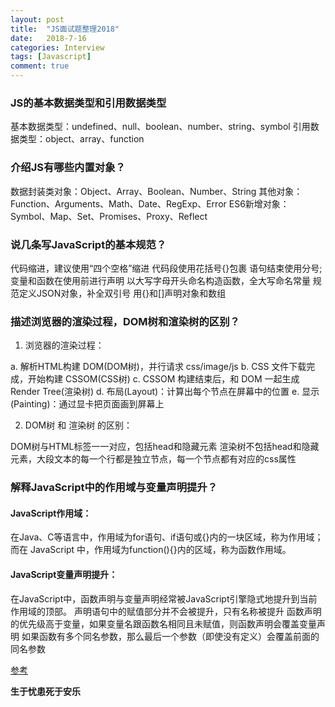 ```yaml
---
layout: post
title:  "JS面试题整理2018"
date:   2018-7-16
categories: Interview
tags: [Javascript]
comment: true
---
```

### JS的基本数据类型和引用数据类型

基本数据类型：undefined、null、boolean、number、string、symbol
引用数据类型：object、array、function

### 介绍JS有哪些内置对象？

数据封装类对象：Object、Array、Boolean、Number、String
其他对象：Function、Arguments、Math、Date、RegExp、Error
ES6新增对象：Symbol、Map、Set、Promises、Proxy、Reflect

### 说几条写JavaScript的基本规范？

代码缩进，建议使用“四个空格”缩进
代码段使用花括号{}包裹
语句结束使用分号;
变量和函数在使用前进行声明
以大写字母开头命名构造函数，全大写命名常量
规范定义JSON对象，补全双引号
用{}和[]声明对象和数组

### 描述浏览器的渲染过程，DOM树和渲染树的区别？

1. 浏览器的渲染过程：

a. 解析HTML构建 DOM(DOM树)，并行请求 css/image/js
b. CSS 文件下载完成，开始构建 CSSOM(CSS树)
c. CSSOM 构建结束后，和 DOM 一起生成 Render Tree(渲染树)
d. 布局(Layout)：计算出每个节点在屏幕中的位置
e. 显示(Painting)：通过显卡把页面画到屏幕上

2. DOM树 和 渲染树 的区别：

DOM树与HTML标签一一对应，包括head和隐藏元素
渲染树不包括head和隐藏元素，大段文本的每一个行都是独立节点，每一个节点都有对应的css属性

### 解释JavaScript中的作用域与变量声明提升？

#### JavaScript作用域：

在Java、C等语言中，作用域为for语句、if语句或{}内的一块区域，称为作用域；
而在 JavaScript 中，作用域为function(){}内的区域，称为函数作用域。

#### JavaScript变量声明提升：

在JavaScript中，函数声明与变量声明经常被JavaScript引擎隐式地提升到当前作用域的顶部。
声明语句中的赋值部分并不会被提升，只有名称被提升
函数声明的优先级高于变量，如果变量名跟函数名相同且未赋值，则函数声明会覆盖变量声明
如果函数有多个同名参数，那么最后一个参数（即使没有定义）会覆盖前面的同名参数


[参考](https://github.com/poetries/FE-Interview-Questions/blob/master/JavaScript.md)

__生于忧患死于安乐__
